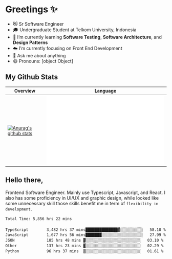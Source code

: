 # Greetings ✨
- 😻 Sr Software Engineer
- 🎓 Undergraduate Student at Telkom University, Indonesia
- 🌱 I’m currently learning **Software Testing**, **Software Architecture**, and **Design Patterns**
- ☁️ I’m currently focusing on Front End Development
- 💬 Ask me about anything
- 😄 Pronouns: [object Object]

## My Github Stats

| Overview | Language |
| --- | --- |
|[![Anurag's github stats](https://github-readme-stats.vercel.app/api?username=abui-am&count_private=true)](https://github.com/anuraghazra/github-readme-stats)|![Language](https://raw.githubusercontent.com/abui-am/stats/c6455f656dfce7acd3951e5ec5b25d72af0b2ee3/generated/languages.svg)|

## Hello there, 
Frontend Software Engineer. 
Mainly use Typescript, Javascript, and React. I also has some proficiency in UI/UX and graphic design, while looked like some unnecessary skill those skills benefit me in term of `flexibility in development.`


<!--START_SECTION:waka-->

```txt
Total Time: 5,856 hrs 22 mins

TypeScript        3,482 hrs 37 mins██████████████▓░░░░░░░░░░   58.10 %
JavaScript        1,677 hrs 56 mins███████░░░░░░░░░░░░░░░░░░   27.99 %
JSON              185 hrs 48 mins ▓░░░░░░░░░░░░░░░░░░░░░░░░   03.10 %
Other             137 hrs 23 mins ▓░░░░░░░░░░░░░░░░░░░░░░░░   02.29 %
Python            96 hrs 37 mins  ▒░░░░░░░░░░░░░░░░░░░░░░░░   01.61 %
```

<!--END_SECTION:waka-->
